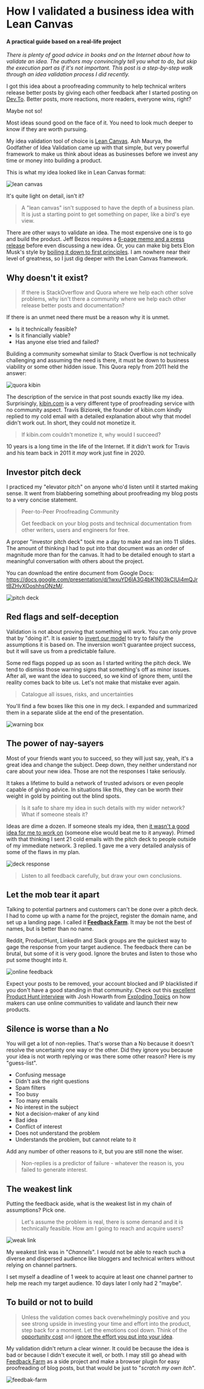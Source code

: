 # How I validated a business idea with Lean Canvas
#### A practical guide based on a real-life project

*There is plenty of good advice in books and on the Internet about how to validate an idea. The authors may convincingly tell you what to do, but skip the execution part as if it's not important. This post is a step-by-step walk through an idea validation process I did recently.*

I got this idea about a proofreading community to help technical writers release better posts by giving each other feedback after I started posting on [Dev.To](https://dev.to/rimutaka). Better posts, more reactions, more readers, everyone wins, right?

Maybe not so!

Most ideas sound good on the face of it. You need to look much deeper to know if they are worth pursuing. 

My idea validation tool of choice is [Lean Canvas](https://leanstack.com). Ash Maurya, the Godfather of Idea Validation came up with that simple, but very powerful framework to make us think about ideas as businesses before we invest any time or money into building a product.

This is what my idea looked like in Lean Canvas format:

![lean canvas](lean-stack-screen.png)

It's quite light on detail, isn't it? 

> A "lean canvas" isn't supposed to have the depth of a business plan. It is just a starting point to get something on paper, like a bird's eye view.

There are other ways to validate an idea. The most expensive one is to go and build the product. Jeff Bezos requires a [6-page memo and a press release](https://www.inc.com/carmine-gallo/jeff-bezos-requires-amazons-leaders-to-perform-this-powerful-ritual-before-launching-anything.html) before even discussing a new idea. Or, you can make big bets Elon Musk's style by [boiling it down to first principles](https://www.rollingstone.com/culture/culture-features/elon-musk-the-architect-of-tomorrow-120850/). I am nowhere near their level of greatness, so I just dig deeper with the Lean Canvas framework.

## Why doesn't it exist?

> If there is StackOverflow and Quora where we help each other solve problems, why isn't there a community where we help each other release better posts and documentation?

If there is an unmet need there must be a reason why it is unmet.

* Is it technically feasible?
* Is it financially viable?
* Has anyone else tried and failed?

Building a community somewhat similar to Stack Overflow is not technically challenging and assuming the need is there, it must be down to business viability or some other hidden issue. This Quora reply from 2011 held the answer:

![quora kibin](quora-kibin.png)

The description of the service in that post sounds exactly like my idea. Surprisingly, [kibin.com](http://kibin.com) is a very different type of proofreading service with no community aspect. Travis Biziorek, the founder of kibin.com kindly replied to my cold email with a detailed explanation about why that model didn't work out. In short, they could not monetize it.
> If kibin.com couldn't monetize it, why would I succeed?

10 years is a long time in the life of the Internet. If it didn't work for Travis and his team back in 2011 it *may* work just fine in 2020.

## Investor pitch deck

I practiced my "elevator pitch" on anyone who'd listen until it started making sense. It went from blabbering something about proofreading my blog posts to a very concise statement.

> Peer-to-Peer Proofreading Community
> 
> Get feedback on your blog posts and technical documentation from other writers, users and engineers for free.


A proper "investor pitch deck" took me a day to make and ran into 11 slides. The amount of thinking I had to put into that document was an order of magnitude more than for the canvas. It had to be detailed enough to start a meaningful conversation with others about the project.

You can download the entire document from Google Docs: https://docs.google.com/presentation/d/1wxuYD6lA3G4bK1N03kCIUi4mQJrtBZHvXOoshhsONzM/.

![pitch deck](google-slides.png)

## Red flags and self-deception

Validation is not about proving that something will work. You can only prove that by "doing it". It is easier to [invert our model](https://fs.blog/2013/10/inversion/) to try to falsify the assumptions it is based on. The inversion won't guarantee project success, but it will save us from a predictable failure.

Some red flags popped up as soon as I started writing the pitch deck. We tend to dismiss those warning signs that something's off as minor issues. After all, we want the idea to succeed, so we kind of ignore them, until the reality comes back to bite us. Let's not make that mistake ever again.

> Catalogue all issues, risks, and uncertainties

You'll find a few boxes like this one in my deck. I expanded and summarized them in a separate slide at the end of the presentation.

![warning box](slides-risks.png)

## The power of nay-sayers

Most of your friends want you to succeed, so they will just say, yeah, it's a great idea and change the subject. Deep down, they neither understand nor care about your new idea. Those are not the responses I take seriously.

It takes a lifetime to build a network of trusted advisors or even people capable of giving advice. In situations like this, they can be worth their weight in gold by pointing out the blind spots.

> Is it safe to share my idea in such details with my wider network? What if someone steals it?

Ideas are dime a dozen. If someone steals my idea, then [it wasn't a good idea for me to work on](https://www.jimcollins.com/concepts/the-hedgehog-concept.html) (someone else would beat me to it anyway). Primed with that thinking I sent 21 cold emails with the pitch deck to people outside of my immediate network. 3 replied. 1 gave me a very detailed analysis of some of the flaws in my plan.

![deck response](desk-response.png)

> Listen to all feedback carefully, but draw your own conclusions.

## Let the mob tear it apart

Talking to potential partners and customers can't be done over a pitch deck. I had to come up with a name for the project, register the domain name, and set up a landing page. I called it [**Feedback Farm**](https://feedback.farm). It may be not the best of names, but is better than no name.

Reddit, ProductHunt, LinkedIn and Slack groups are the quickest way to gage the response from your target audience. The feedback there can be brutal, but some of it is very good. Ignore the brutes and listen to those who put some thought into it.

![online feedback](mob-response.png)

Expect your posts to be removed, your account blocked and IP blacklisted if you don't have a good standing in that community. Check out this [excellent Product Hunt interview](https://open.spotify.com/episode/7lnR9bNr0WZYRH3pPQqabS) with Josh Howarth from [Exploding Topics](https://explodingtopics.com/) on how makers can use online communities to validate and launch their new products.

## Silence is worse than a No

You will get a lot of non-replies. That's worse than a No because it doesn't resolve the uncertainty one way or the other. Did they ignore you because your idea is not worth replying or was there some other reason? Here is my "guess-list".

* Confusing message
* Didn't ask the right questions
* Spam filters
* Too busy
* Too many emails
* No interest in the subject
* Not a decision-maker of any kind
* Bad idea
* Conflict of interest
* Does not understand the problem
* Understands the problem, but cannot relate to it

Add any number of other reasons to it, but you are still none the wiser.

> Non-replies is a predictor of failure - whatever the reason is, you failed to generate interest.

## The weakest link

Putting the feedback aside, what is the weakest list in my chain of assumptions? Pick one.

> Let's assume the problem is real, there is some demand and it is technically feasible. How am I going to reach and acquire users?

![weak link](weak-link.png)

My weakest link was in "*Channels*". I would not be able to reach such a diverse and dispersed audience like bloggers and technical writers without relying on channel partners.

I set myself a deadline of 1 week to acquire at least one channel partner to help me reach my target audience. 10 days later I only had 2 "maybe". 

## To build or not to build

> Unless the validation comes back overwhelmingly positive and you see strong upside in investing your time and effort into the product, step back for a moment. Let the emotions cool down. Think of the [opportunity cost](https://seths.blog/2019/01/opportunity-costs-just-went-up/) and [ignore the effort you put into your idea](https://freakonomics.com/2014/01/21/meditating-on-those-sunk-costs/).

My validation didn't return a clear winner. It could be because the idea is bad or because I didn't execute it well, or both.
I may still go ahead with [Feedback Farm](https://feedback.farm) as a side project and make a browser plugin for easy proofreading of blog posts, but that would be just to "*scratch my own itch*". 

![feedbak-farm](ff-finish.png)

